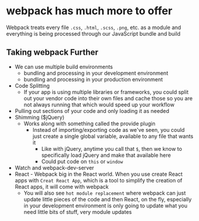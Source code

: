 # webpack has much more to offer
Webpack treats every file `.css`, `.html`, `.scss`, `.png`, etc. as a module and everything is being processed through our JavaScript bundle and build

## Taking webpack Further
* We can use multiple build environments
    - bundling and processing in your development environment
    - bundling and processing in your production environment
* Code Splitting
    - If your app is using multiple libraries or frameworks, you could split out your vendor code into their own files and cache those so you are not always running that which would speed up your workflow
* Pulling out sections of your code and only loading it as needed
* Shimming ($jQuery)
    - Works along with something called the provide plugin
        + Instead of importing/exporting code as we've seen, you could just create a single global variable, available to any file that wants it
            * Like with jQuery, anytime you call that `$`, then we know to specifically load jQuery and make that available here
            * Could put code on `this` or `window`
* Watch and webpack-dev-server
* React - Webpack big in the React world. When you use create React apps with `Creat React App`, which is a tool to simplify the creation of React apps, it will come with webpack
    - You will also see `hot module replacement` where webpack can just update little pieces of the code and then React, on the fly, especially in your development environment is only going to update what you need little bits of stuff, very module updates
